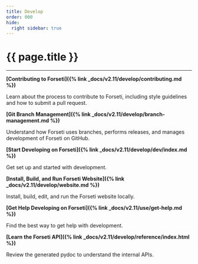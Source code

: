 ```yaml
---
title: Develop
order: 000
hide:
  right sidebar: true
---
```


# {{ page.title }}

---

**[Contributing to Forseti]({% link _docs/v2.11/develop/contributing.md %})**

Learn about the process to contribute to Forseti, including style guidelines and how to submit
a pull request.

**[Git Branch Management]({% link _docs/v2.11/develop/branch-management.md %})**

Understand how Forseti uses branches, performs releases, and manages development of Forseti on
GitHub.

**[Start Developing on Forseti]({% link _docs/v2.11/develop/dev/index.md %})**

Get set up and started with development.

**[Install, Build, and Run Forseti Website]({% link _docs/v2.11/develop/website.md %})**

Install, build, edit, and run the Forseti website locally.

**[Get Help Developing on Forseti]({% link _docs/v2.11/use/get-help.md %})**

Find the best way to get help with development.

**[Learn the Forseti API]({% link _docs/v2.11/develop/reference/index.html %})**

Review the generated pydoc to understand the internal APIs.
